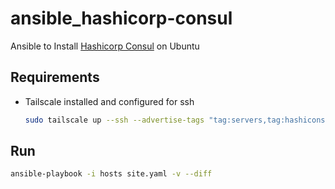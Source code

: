# ansible_hashicorp-consul
Ansible to Install [Hashicorp Consul](https://www.consul.io/) on Ubuntu

## Requirements

* Tailscale installed and configured for ssh
    ```bash
    sudo tailscale up --ssh --advertise-tags "tag:servers,tag:hashiconsulserver,tag:hvpolicy-default,tag:hvpolicy-hashiconsulserver"
    ```

## Run

```bash
ansible-playbook -i hosts site.yaml -v --diff
```
